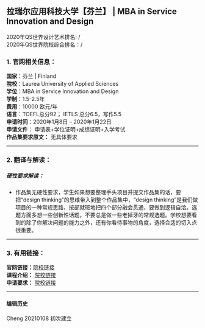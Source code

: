 ## 拉瑞尔应用科技大学【芬兰】 | MBA in Service Innovation and Design

2020年QS世界设计艺术排名: /  
2020年QS世界院校综合排名：/ 

### 1. 官网相关信息：

**国家**：芬兰 | Finland  
**院校**：Laurea University of Applied Sciences  
**学位**：MBA in Service Innovation and Design  
**学制**：1.5-2.5年  
**费用**：10000 欧元/年  
**语言**：TOEFL总分92；
         IETLS 总分6.5，写作5.5   
**申请时间**：2020年1月8日 – 2020年1月22日  
**申请文件**： 申请表+学位证明+成绩证明+入学考试  
**作品集要求原文：**  无具体要求

---


### 2. 翻译与解读：

##### 硬性要求解读：
- 作品集无硬性要求，学生如果想要整理手头项目并提交作品集的话，要把“design thinking”的思维带入到整个作品集中，“design thinking”是我们做项目的一种常规思路，按部就班地把四个部分融会贯通，要做到逻辑自洽。选题方面多想一些创新性话题，不要总是做一些老掉牙的常规选题。学校想要看到的除了你解决问题的能力之外，还有你看待事物的角度，选择合适的切入点很重要。  

---


### 3. 有用链接：

**官网链接：**[院校链接](https://www.laurea.fi/en/degree_programmes/service-industry/service-innovation-and-design/)  
**课程介绍：** [院校链接](https://www.laurea.fi/contentassets/f4fd8a4135fe428b88400c74177e38cb/sid-curriculum_2019_a4_eng.pdf)  
**申请要求：** [院校链接](https://www.laurea.fi/en/degree_programmes/how-to-apply-to-full-degree-programmes/selection-criteria/)



---


#### 编辑历史


Cheng 20210108 初次建立  
